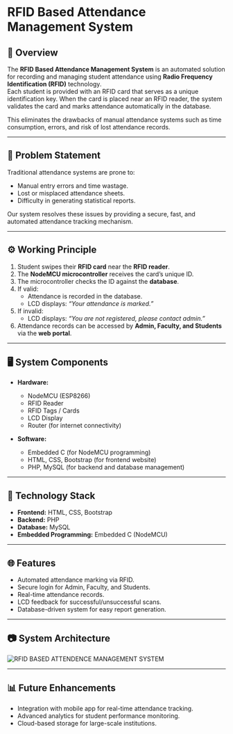 # RFID Based Attendance Management System  

## 📌 Overview  
The **RFID Based Attendance Management System** is an automated solution for recording and managing student attendance using **Radio Frequency Identification (RFID)** technology.  
Each student is provided with an RFID card that serves as a unique identification key. When the card is placed near an RFID reader, the system validates the card and marks attendance automatically in the database.  

This eliminates the drawbacks of manual attendance systems such as time consumption, errors, and risk of lost attendance records.  

---

## 🎯 Problem Statement  
Traditional attendance systems are prone to:  
- Manual entry errors and time wastage.  
- Lost or misplaced attendance sheets.  
- Difficulty in generating statistical reports.  

Our system resolves these issues by providing a secure, fast, and automated attendance tracking mechanism.  

---

## ⚙️ Working Principle  
1. Student swipes their **RFID card** near the **RFID reader**.  
2. The **NodeMCU microcontroller** receives the card’s unique ID.  
3. The microcontroller checks the ID against the **database**.  
4. If valid:  
   - Attendance is recorded in the database.  
   - LCD displays: *“Your attendance is marked.”*  
5. If invalid:  
   - LCD displays: *“You are not registered, please contact admin.”*  
6. Attendance records can be accessed by **Admin, Faculty, and Students** via the **web portal**.  

---

## 🖥️ System Components  
- **Hardware:**  
  - NodeMCU (ESP8266)  
  - RFID Reader  
  - RFID Tags / Cards  
  - LCD Display  
  - Router (for internet connectivity)  

- **Software:**  
  - Embedded C (for NodeMCU programming)  
  - HTML, CSS, Bootstrap (for frontend website)  
  - PHP, MySQL (for backend and database management)  

---

## 🚀 Technology Stack  
- **Frontend:** HTML, CSS, Bootstrap  
- **Backend:** PHP  
- **Database:** MySQL  
- **Embedded Programming:** Embedded C (NodeMCU)  

---

## 🌐 Features  
- Automated attendance marking via RFID.  
- Secure login for Admin, Faculty, and Students.  
- Real-time attendance records.  
- LCD feedback for successful/unsuccessful scans.  
- Database-driven system for easy report generation.  

---

## 📷 System Architecture  

![RFID BASED ATTENDENCE MANAGEMENT SYSTEM](https://github.com/user-attachments/assets/2e33ad69-3c02-44a4-9fbd-1f1d1807ee31)

---

## 📊 Future Enhancements  
- Integration with mobile app for real-time attendance tracking.  
- Advanced analytics for student performance monitoring.  
- Cloud-based storage for large-scale institutions.  

